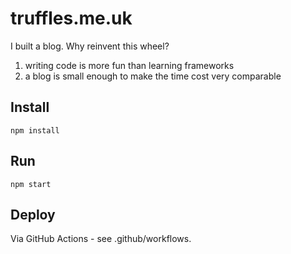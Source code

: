 # truffles.me.uk

I built a blog. Why reinvent this wheel?

1. writing code is more fun than learning frameworks
1. a blog is small enough to make the time cost very comparable

## Install

```
npm install
```

## Run

```
npm start
```

## Deploy

Via GitHub Actions - see .github/workflows.
